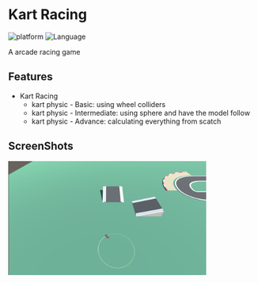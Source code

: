 # Kart Racing
![platform](https://img.shields.io/badge/Platform-Unity-yellow.svg)
![Language](https://img.shields.io/badge/Language-C%23-orange.svg)

A arcade racing game

## Features
  
* Kart Racing
  - kart physic - Basic: using wheel colliders
  - kart physic - Intermediate: using sphere and have the model follow
  - kart physic - Advance: calculating everything from scatch

## ScreenShots
<img src="Images/ss1.png" height='230x' width='400x'/>

